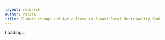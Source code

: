 ```yaml
---
layout: research
author: rasila
title: Climate change and Agriculture in Janaki Rural Municipality Banke Nepalgunj
---
```


Loading... 
